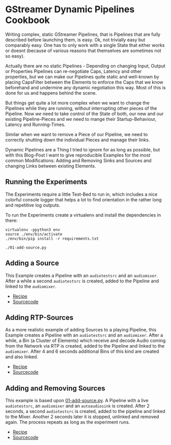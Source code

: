 # GStreamer Dynamic Pipelines Cookbook

Writing complex, static GStreamer Pipelines, that is Pipelines that are fully described before launching them, is easy. 
Ok, not trivially easy but comparably easy. One has to only work with a single State that either works or doesnt 
(because of various reasons that themselves are sometimes not so easy).

Actually there are no static Pipelines - Depending on changing Input, Output or Properties Pipelines can re-negotiate 
Caps, Latency and other properties, but we can make our Pipelines quite static and well-known by placing CapsFilter 
between the Elements to enforce the Caps that we know beforehand and undermine any dynamic negotiation this way.
Most of this is done for us and happens behind the scene.

But things get quite a lot more complex when we want to change the Pipelines while they are running, without 
interrupting other pieces of the Pipeline. Now *we* need to take control of the State of both, our new and our existing 
Pipeline-Pieces and *we* need to mange their Startup-Behaviour, Latency and Running-Times.

Similar when we want to remove a Piece of our Pipeline, we need to correctly shutting down the individual Pieces and 
manage their links.

Dynamic Pipelines are a Thing I tried to ignore for as long as possible, but with this Blog-Post I want to give 
reproducible Examples for the most common Modifications: Adding and Removing Sinks and Sources and changing Links between
existing Elements.

## Running the Experiments
The Experiments require a little Test-Bed to run in, which includes a nice colorful console logger that helps a lot to
find orientation in the rather long and repetitive log outputs.

To run the Experiments create a virtualenv and install the dependencies in there:
```
virtualenv -ppython3 env
source ./env/bin/activate
./env/bin/pip install -r requirements.txt

./01-add-source.py
```

## Adding a Source
This Example creates a Pipeline with an `audiotestsrc` and an `audiomixer`. After a while a second `audiotestsrc` is
created, added to the Pipeline and linked to the `audiomixer`.

 - [Recipe](01-add-source.md)
 - [Sourcecode](01-add-source.py)

## Adding RTP-Sources
As a more realistic example of adding Sources to a playing Pipeline, this Example creates a Pipeline with an
`audiotestsrc` and an `audiomixer`. After a while, a Bin (a Cluster of Elements) which receive and decode Audio coming
from the Network via RTP is created, added to the Pipeline and linked to the `audiomixer`. After 4 and 6 seconds additional
Bins of this kind are created and also linked.

 - [Recipe](02-add-network-source.md)
 - [Sourcecode](02-add-network-source.py)

## Adding and Removing Sources
This example is based upon [01-add-source.py](01-add-source.py). A Pipeline with a live `audiotestsrc`, an `audiomixer`
and an `autoaudiosink` is created. After 2 seconds, a second `audiotestsrc` is created, added to the pipeline and linked
to the Mixer. Another 2 seconds later it is stopped, unlinked and removed again. The process repeats as long as the
experiment runs.

 - [Recipe](03-add-and-remove-source.md)
 - [Sourcecode](03-add-and-remove-source.py)
